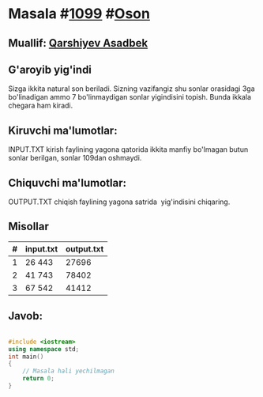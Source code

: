 
<h1>Masala #<a href="https://robocontest.uz/tasks/1099">1099</a> #<a href="https://robocontest.uz/tasks?category=1">Oson</a></h1>
<h2> Muallif: <a href="https://robocontest.uz/profile/asadbek">Qarshiyev Asadbek</a></h2>
<h2>G'aroyib yig'indi</h2>
<p>Sizga ikkita natural son beriladi. Sizning vazifangiz shu sonlar orasidagi 3ga bo'linadigan ammo 7 bo'linmaydigan sonlar yigindisini topish. Bunda ikkala chegara ham kiradi.</p>
<h2>Kiruvchi ma'lumotlar:</h2>
<p>INPUT.TXT kirish faylining yagona qatorida ikkita manfiy bo'lmagan butun sonlar berilgan, sonlar 109dan oshmaydi.</p>
<h2>Chiquvchi ma'lumotlar:</h2>
<p>OUTPUT.TXT chiqish faylining yagona satrida  yig'indisini chiqaring.</p>
<h2>Misollar</h2>
<table>
    <thead>
        <tr>
            <th>#</th>
            <th>input.txt</th>
            <th>output.txt</th>
        </tr>
    </thead>
    <tbody>
            <tr>
                <td>1</td>
                <td>26 443</td>
                <td>27696</td>
            </tr>
            <tr>
                <td>2</td>
                <td>41 743</td>
                <td>78402</td>
            </tr>
            <tr>
                <td>3</td>
                <td>67 542</td>
                <td>41412</td>
            </tr>
    </tbody>
    </table>
    
<h2>Javob:</h2>

######
```cpp
#include <iostream>
using namespace std;
int main()
{
    // Masala hali yechilmagan
    return 0;
}
```
